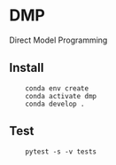 # DMP
Direct Model Programming

## Install

        conda env create
        conda activate dmp
        conda develop .

## Test

        pytest -s -v tests

        
